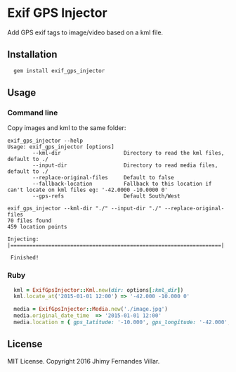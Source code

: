 # Exif GPS Injector

Add GPS exif tags to image/video based on a kml file.

## Installation

```ruby
  gem install exif_gps_injector
```

## Usage

### Command line

Copy images and kml to the same folder:

```
exif_gps_injector --help
Usage: exif_gps_injector [options]
        --kml-dir                    Directory to read the kml files, default to ./
        --input-dir                  Directory to read media files, default to ./
        --replace-original-files     Default to false
        --fallback-location          Fallback to this location if can't locate on kml files eg: '-42.0000 -10.0000 0'
        --gps-refs                   Default South/West
```

```
exif_gps_injector --kml-dir "./" --input-dir "./" --replace-original-files
70 files found
459 location points

Injecting: |===================================================================|

 Finished!
```

### Ruby

```ruby
  kml = ExifGpsInjector::Kml.new(dir: options[:kml_dir])
  kml.locate_at('2015-01-01 12:00') => '-42.000 -10.000 0'

  media = ExifGpsInjector::Media.new('./image.jpg')
  media.original_date_time  => '2015-01-01 12:00'
  media.location = { gps_latitude: '-10.000', gps_longitude: '-42.000', gps_altitude: 0 }
```


## License

MIT License. Copyright 2016 Jhimy Fernandes Villar.
